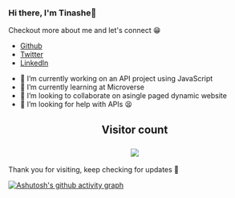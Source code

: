 ### Hi there, I'm Tinashe👋


Checkout more about me and let's connect 😁

* <a href="https://github.com/Draxeytina/">Github</a>
* <a href="https://twitter.com/tinamura2">Twitter</a>
* <a href="https://www.linkedin.com/in/timothy-tinashe-murambinda-192442232/">LinkedIn</a>

- 🔭 I’m currently working on an API project using JavaScript 
- 🌱 I’m currently learning at Microverse
- 👯 I’m looking to collaborate on asingle paged dynamic website
- 🤔 I’m looking for help with APIs 😫


<h2 align="center"> 
  Visitor count<br><br>
  <img src="https://profile-counter.glitch.me/Draxeytina/count.svg" />
</h2>

Thank you for visiting, keep checking for updates 👋

[![Ashutosh's github activity graph](https://activity-graph.herokuapp.com/graph?username=Draxeytina&bg_color=0d1117&color=fff&line=1155ba&point=dcdcdc&area=true&hide_border=true)](https://github.com/ashutosh00710/github-readme-activity-graph)
